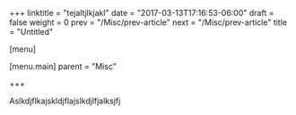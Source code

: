 +++
linktitle = "tejaltjlkjakl"
date = "2017-03-13T17:16:53-06:00"
draft = false
weight = 0
prev = "/Misc/prev-article"
next = "/Misc/prev-article"
title = "Untitled"

[menu]

  [menu.main]
    parent = "Misc"

+++

Aslkdjflkajskldjflajslkdjlfjalksjfj